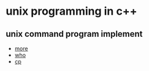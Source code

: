 # unix programming in c++
## unix command program implement
* [more](src/more)
* [who](src/who)
* [cp](src/cp)